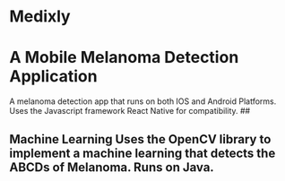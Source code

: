 # Medixly
# <h1>A Mobile Melanoma Detection Application 
A melanoma detection app that runs on both IOS and Android Platforms. Uses the Javascript framework React Native for compatibility. 
##<h2> Machine Learning
Uses the OpenCV library to implement a machine learning that detects the ABCDs of Melanoma. Runs on Java. 
